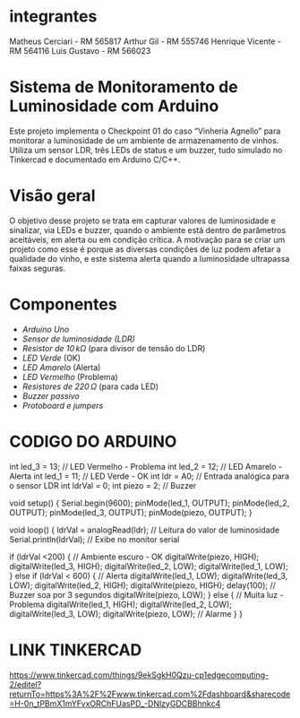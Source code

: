 # integrantes
Matheus Cerciari - RM 565817
Arthur Gil - RM 555746
Henrique Vicente - RM 564116
Luis Gustavo - RM 566023


# Sistema de Monitoramento de Luminosidade com Arduino
Este projeto implementa o Checkpoint 01 do caso “Vinheria Agnello” para monitorar a luminosidade de um ambiente de armazenamento de vinhos. Utiliza um sensor LDR, três LEDs de status e um buzzer, tudo simulado no Tinkercad e documentado em Arduino C/C++.
# Visão geral
O objetivo desse projeto se trata em capturar valores de luminosidade e sinalizar, via LEDs e buzzer, quando o ambiente está dentro de parâmetros aceitáveis, em alerta ou em condição crítica. A motivação para se criar um projeto como esse é porque as diversas condições de luz podem afetar a qualidade do vinho, e este sistema alerta quando a luminosidade ultrapassa faixas seguras.

# Componentes

- *Arduino Uno*  
- *Sensor de luminosidade (LDR)*  
- *Resistor de 10 kΩ* (para divisor de tensão do LDR)  
- *LED Verde* (OK)  
- *LED Amarelo* (Alerta)  
- *LED Vermelho* (Problema)  
- *Resistores de 220 Ω* (para cada LED)  
- *Buzzer passivo*  
- *Protoboard e jumpers*

# CODIGO DO ARDUINO

int led_3 = 13; // LED Vermelho - Problema
int led_2 = 12; // LED Amarelo - Alerta
int led_1 = 11; // LED Verde - OK
int ldr = A0;   // Entrada analógica para o sensor LDR
int ldrVal = 0;
int piezo = 2;  // Buzzer
 
void setup() {
  Serial.begin(9600);
  pinMode(led_1, OUTPUT);
  pinMode(led_2, OUTPUT);
  pinMode(led_3, OUTPUT);
  pinMode(piezo, OUTPUT);
}
 
void loop() {
  ldrVal = analogRead(ldr); // Leitura do valor de luminosidade
  Serial.println(ldrVal); // Exibe no monitor serial
 
  if (ldrVal <200) { // Ambiente escuro - OK
    digitalWrite(piezo, HIGH);
    digitalWrite(led_3, HIGH);
    digitalWrite(led_2, LOW);
    digitalWrite(led_1, LOW);
  } else if (ldrVal < 600) { // Alerta
    digitalWrite(led_1, LOW);
    digitalWrite(led_3, LOW);
    digitalWrite(led_2, HIGH);
    digitalWrite(piezo, HIGH);
    delay(100); // Buzzer soa por 3 segundos
    digitalWrite(piezo, LOW);
  } else { // Muita luz - Problema
    digitalWrite(led_1, HIGH);
    digitalWrite(led_2, LOW);
    digitalWrite(led_3, LOW);
    digitalWrite(piezo, LOW); // Alarme
  }
}

# LINK TINKERCAD
https://www.tinkercad.com/things/9ekSgkH0Qzu-cp1edgecomputing-2/editel?returnTo=https%3A%2F%2Fwww.tinkercad.com%2Fdashboard&sharecode=H-0n_tPBmX1mYFvxORChFUasPD_-DNlzyGDCBBhnkc4


